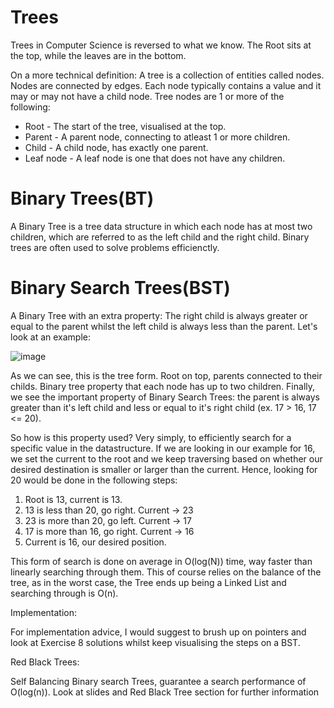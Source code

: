 # Trees

Trees in Computer Science is reversed to what we know. The Root sits at the top, while the leaves are in the bottom.

On a more technical definition:
A tree is a collection of entities called nodes. Nodes are connected by edges. Each node typically contains a value and it may or may not have a child node. Tree nodes are 1 or more of the following:
* Root - The start of the tree, visualised at the top.
* Parent - A parent node, connecting to atleast 1 or more children.
* Child - A child node, has exactly one parent.
* Leaf node - A leaf node is one that does not have any children.

# Binary Trees(BT)

A Binary Tree is a tree data structure in which each node has at most two children, which are referred to as the left child and the right child. 
Binary trees are often used to solve problems efficienctly. 

# Binary Search Trees(BST)
A Binary Tree with an extra property:
The right child is always greater or equal to the parent whilst the left child is always less than the parent.
Let's look at an example:

![image](https://user-images.githubusercontent.com/32796571/113524372-7da8e180-95ae-11eb-96eb-66efb25aea2d.png)

As we can see, this is the tree form. Root on top, parents connected to their childs. Binary tree property that each node has up to two children.
Finally, we see the important property of Binary Search Trees: the parent is always greater than it's left child and less or equal to it's right child (ex. 17 > 16, 17 <= 20).

So how is this property used? Very simply, to efficiently search for a specific value in the datastructure. If we are looking in our example for 16, we set the current to the root and we keep traversing based on whether our desired destination is smaller or larger than the current.
Hence, looking for 20 would be done in the following steps:
1. Root is 13, current is 13.
2. 13 is less than 20, go right. Current -> 23
3. 23 is more than 20, go left. Current -> 17
4. 17 is more than 16, go right. Current -> 16
5. Current is 16, our desired position.

This form of search is done on average in O(log(N)) time, way faster than linearly searching through them. This of course relies on the balance of the tree, as in the worst case, the Tree ends up being a Linked List and searching through is O(n).

Implementation:

For implementation advice, I would suggest to brush up on pointers and look at Exercise 8 solutions whilst keep visualising the steps on a BST.

Red Black Trees:

Self Balancing Binary search Trees, guarantee a search performance of O(log(n)). Look at slides and Red Black Tree section for further information

